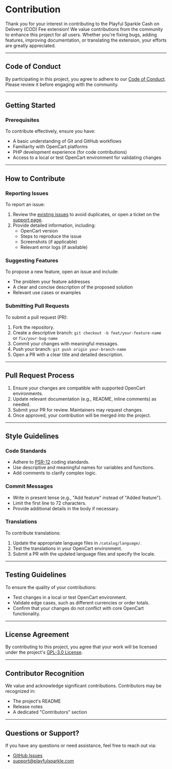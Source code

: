 # Contribution

Thank you for your interest in contributing to the Playful Sparkle Cash on Delivery (COD) Fee extension! We value contributions from the community to enhance this project for all users. Whether you're fixing bugs, adding features, improving documentation, or translating the extension, your efforts are greatly appreciated.

---

## Code of Conduct

By participating in this project, you agree to adhere to our [Code of Conduct](https://github.com/playfulsparkle/.github/blob/main/CODE_OF_CONDUCT.md). Please review it before engaging with the community.

---

## Getting Started

### Prerequisites

To contribute effectively, ensure you have:

- A basic understanding of Git and GitHub workflows
- Familiarity with OpenCart platforms
- PHP development experience (for code contributions)
- Access to a local or test OpenCart environment for validating changes

---

## How to Contribute

### Reporting Issues

To report an issue:

1. Review the [existing issues](https://github.com/playfulsparkle/oc3_cod_fee/issues) to avoid duplicates, or open a ticket on the [support page](https://support.playfulsparkle.com/).
2. Provide detailed information, including:
   - OpenCart version
   - Steps to reproduce the issue
   - Screenshots (if applicable)
   - Relevant error logs (if available)

### Suggesting Features

To propose a new feature, open an issue and include:

- The problem your feature addresses
- A clear and concise description of the proposed solution
- Relevant use cases or examples

### Submitting Pull Requests

To submit a pull request (PR):

1. Fork the repository.
2. Create a descriptive branch:
   `git checkout -b feat/your-feature-name` or `fix/your-bug-name`
3. Commit your changes with meaningful messages.
4. Push your branch:
   `git push origin your-branch-name`
5. Open a PR with a clear title and detailed description.

---

## Pull Request Process

1. Ensure your changes are compatible with supported OpenCart environments.
2. Update relevant documentation (e.g., README, inline comments) as needed.
3. Submit your PR for review. Maintainers may request changes.
4. Once approved, your contribution will be merged into the project.

---

## Style Guidelines

### Code Standards

- Adhere to [PSR-12](https://www.php-fig.org/psr/psr-12/) coding standards.
- Use descriptive and meaningful names for variables and functions.
- Add comments to clarify complex logic.

### Commit Messages

- Write in present tense (e.g., "Add feature" instead of "Added feature").
- Limit the first line to 72 characters.
- Provide additional details in the body if necessary.

### Translations

To contribute translations:

1. Update the appropriate language files in `/catalog/language/`.
2. Test the translations in your OpenCart environment.
3. Submit a PR with the updated language files and specify the locale.

---

## Testing Guidelines

To ensure the quality of your contributions:

- Test changes in a local or test OpenCart environment.
- Validate edge cases, such as different currencies or order totals.
- Confirm that your changes do not conflict with core OpenCart functionality.

---

## License Agreement

By contributing to this project, you agree that your work will be licensed under the project's [GPL-3.0 License](LICENSE).

---

## Contributor Recognition

We value and acknowledge significant contributions. Contributors may be recognized in:

- The project's README
- Release notes
- A dedicated "Contributors" section

---

## Questions or Support?

If you have any questions or need assistance, feel free to reach out via:

- [GitHub Issues](https://github.com/playfulsparkle/oc3_cod_fee/issues)
- [support@playfulsparkle.com](mailto:support@playfulsparkle.com)
